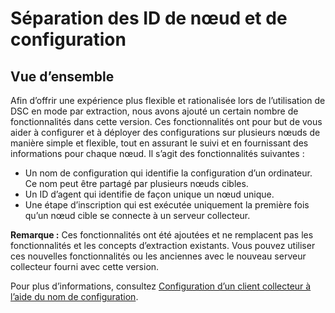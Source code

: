 # Séparation des ID de nœud et de configuration

## Vue d’ensemble

Afin d’offrir une expérience plus flexible et rationalisée lors de l’utilisation de DSC en mode par extraction, nous avons ajouté un certain nombre de fonctionnalités dans cette version. Ces fonctionnalités ont pour but de vous aider à configurer et à déployer des configurations sur plusieurs nœuds de manière simple et flexible, tout en assurant le suivi et en fournissant des informations pour chaque nœud. Il s’agit des fonctionnalités suivantes :

* Un nom de configuration qui identifie la configuration d’un ordinateur. Ce nom peut être partagé par plusieurs nœuds cibles. 
* Un ID d’agent qui identifie de façon unique un nœud unique.
* Une étape d’inscription qui est exécutée uniquement la première fois qu’un nœud cible se connecte à un serveur collecteur.

**Remarque :** Ces fonctionnalités ont été ajoutées et ne remplacent pas les fonctionnalités et les concepts d’extraction existants. Vous pouvez utiliser ces nouvelles fonctionnalités ou les anciennes avec le nouveau serveur collecteur fourni avec cette version.

Pour plus d’informations, consultez [Configuration d’un client collecteur à l’aide du nom de configuration](../dsc/pullClientConfigNames.md).



<!--HONumber=Jun16_HO4-->


